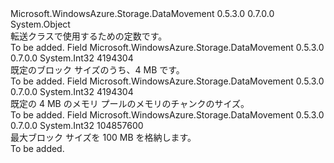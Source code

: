 <Type Name="Constants" FullName="Microsoft.WindowsAzure.Storage.DataMovement.Constants">
  <TypeSignature Language="C#" Value="public static class Constants" />
  <TypeSignature Language="ILAsm" Value=".class public auto ansi abstract sealed beforefieldinit Constants extends System.Object" />
  <TypeSignature Language="DocId" Value="T:Microsoft.WindowsAzure.Storage.DataMovement.Constants" />
  <TypeSignature Language="VB.NET" Value="Public Class Constants" />
  <TypeSignature Language="F#" Value="type Constants = class" />
  <AssemblyInfo>
    <AssemblyName>Microsoft.WindowsAzure.Storage.DataMovement</AssemblyName>
    <AssemblyVersion>0.5.3.0</AssemblyVersion>
    <AssemblyVersion>0.7.0.0</AssemblyVersion>
  </AssemblyInfo>
  <Base>
    <BaseTypeName>System.Object</BaseTypeName>
  </Base>
  <Interfaces />
  <Docs>
    <summary>
            転送クラスで使用するための定数です。
            </summary>
    <remarks>To be added.</remarks>
  </Docs>
  <Members>
    <Member MemberName="DefaultBlockSize">
      <MemberSignature Language="C#" Value="public const int DefaultBlockSize = 4194304;" />
      <MemberSignature Language="ILAsm" Value=".field public static literal int32 DefaultBlockSize = (4194304)" />
      <MemberSignature Language="DocId" Value="F:Microsoft.WindowsAzure.Storage.DataMovement.Constants.DefaultBlockSize" />
      <MemberSignature Language="VB.NET" Value="Public Const DefaultBlockSize As Integer  = 4194304" />
      <MemberSignature Language="F#" Value="val mutable DefaultBlockSize : int" Usage="Microsoft.WindowsAzure.Storage.DataMovement.Constants.DefaultBlockSize" />
      <MemberType>Field</MemberType>
      <AssemblyInfo>
        <AssemblyName>Microsoft.WindowsAzure.Storage.DataMovement</AssemblyName>
        <AssemblyVersion>0.5.3.0</AssemblyVersion>
        <AssemblyVersion>0.7.0.0</AssemblyVersion>
      </AssemblyInfo>
      <ReturnValue>
        <ReturnType>System.Int32</ReturnType>
      </ReturnValue>
      <MemberValue>4194304</MemberValue>
      <Docs>
        <summary>
            既定のブロック サイズのうち、4 MB です。
            </summary>
        <remarks>To be added.</remarks>
      </Docs>
    </Member>
    <Member MemberName="DefaultMemoryChunkSize">
      <MemberSignature Language="C#" Value="public const int DefaultMemoryChunkSize = 4194304;" />
      <MemberSignature Language="ILAsm" Value=".field public static literal int32 DefaultMemoryChunkSize = (4194304)" />
      <MemberSignature Language="DocId" Value="F:Microsoft.WindowsAzure.Storage.DataMovement.Constants.DefaultMemoryChunkSize" />
      <MemberSignature Language="VB.NET" Value="Public Const DefaultMemoryChunkSize As Integer  = 4194304" />
      <MemberSignature Language="F#" Value="val mutable DefaultMemoryChunkSize : int" Usage="Microsoft.WindowsAzure.Storage.DataMovement.Constants.DefaultMemoryChunkSize" />
      <MemberType>Field</MemberType>
      <AssemblyInfo>
        <AssemblyName>Microsoft.WindowsAzure.Storage.DataMovement</AssemblyName>
        <AssemblyVersion>0.5.3.0</AssemblyVersion>
        <AssemblyVersion>0.7.0.0</AssemblyVersion>
      </AssemblyInfo>
      <ReturnValue>
        <ReturnType>System.Int32</ReturnType>
      </ReturnValue>
      <MemberValue>4194304</MemberValue>
      <Docs>
        <summary>
            既定の 4 MB のメモリ プールのメモリのチャンクのサイズ。
            </summary>
        <remarks>To be added.</remarks>
      </Docs>
    </Member>
    <Member MemberName="MaxBlockSize">
      <MemberSignature Language="C#" Value="public const int MaxBlockSize = 104857600;" />
      <MemberSignature Language="ILAsm" Value=".field public static literal int32 MaxBlockSize = (104857600)" />
      <MemberSignature Language="DocId" Value="F:Microsoft.WindowsAzure.Storage.DataMovement.Constants.MaxBlockSize" />
      <MemberSignature Language="VB.NET" Value="Public Const MaxBlockSize As Integer  = 104857600" />
      <MemberSignature Language="F#" Value="val mutable MaxBlockSize : int" Usage="Microsoft.WindowsAzure.Storage.DataMovement.Constants.MaxBlockSize" />
      <MemberType>Field</MemberType>
      <AssemblyInfo>
        <AssemblyName>Microsoft.WindowsAzure.Storage.DataMovement</AssemblyName>
        <AssemblyVersion>0.5.3.0</AssemblyVersion>
        <AssemblyVersion>0.7.0.0</AssemblyVersion>
      </AssemblyInfo>
      <ReturnValue>
        <ReturnType>System.Int32</ReturnType>
      </ReturnValue>
      <MemberValue>104857600</MemberValue>
      <Docs>
        <summary>
            最大ブロック サイズを 100 MB を格納します。
            </summary>
        <remarks>To be added.</remarks>
      </Docs>
    </Member>
  </Members>
</Type>
